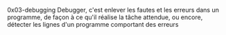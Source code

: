 0x03-debugging
Debugger, c'est enlever les fautes et les erreurs dans un programme, de façon à ce qu'il réalise la tâche attendue, ou encore, détecter les lignes d'un programme comportant des erreurs
